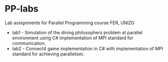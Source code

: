 # PP-labs
Lab assignments for Parallel Programming course FER, UNIZG

- lab1 - Simulation of the dining philosophers problem at parallel environment using C# implementation of MPI standard for communication.
- lab2 - Connect4 game implementation in C# with implementation of MPI standard for achieving parallelism. 
